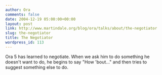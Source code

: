 ```yaml
---
author: Ora
comments: false
date: 2004-12-19 05:00:00+00:00
layout: post
link: http://www.martindale.org/blog/ora/talks/about/the-negotiator
slug: the-negotiator
title: The Negotiator
wordpress_id: 113
---
```


Ora 5 has learned to negotiate. When we ask him to do something he doesn't want to do, he begins to say "How 'bout..." and then tries to suggest something else to do.
